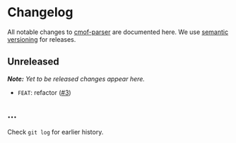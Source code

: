 # Changelog

All notable changes to [cmof-parser](https://github.com/bpmn-io/bpmn-moddle) are documented here. We use [semantic versioning](http://semver.org/) for releases.

## Unreleased

___Note:__ Yet to be released changes appear here._

* `FEAT`: refactor ([#3](https://github.com/bpmn-io/cmof-parser/pull/3))

## ...

Check `git log` for earlier history.